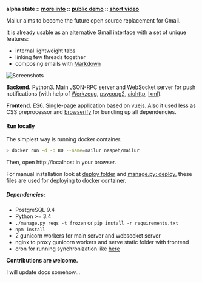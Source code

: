 **alpha state :: [more info][info] :: [public demo][demo] :: [short video][video]**

[info]: https://pusto.org/mailur/
[demo]: http://mail.pusto.org
[video]: https://vimeo.com/145416826

Mailur aims to become the future open source replacement for Gmail.

It is already usable as an alternative Gmail interface with a set of unique features:
- internal lightweight tabs
- linking few threads together
- composing emails with [Markdown][]

[Markdown]: https://daringfireball.net/projects/markdown/syntax

![Screenshots](https://pusto.org/mailur/alpha/screenshots.gif)

**Backend.** Python3. Main JSON-RPC server and WebSocket server for push notifications (with help of [Werkzeug][], [psycopg2][], [aiohttp][], [lxml][]).

[Werkzeug]: http://werkzeug.pocoo.org/
[psycopg2]: http://initd.org/psycopg/
[aiohttp]: http://aiohttp.readthedocs.org/
[lxml]: http://lxml.de/

**Frontend.** [ES6][]. Single-page application based on [vuejs][]. Also it used [less][] as CSS preprocessor and [browserify][] for bundling up all dependencies.

[es6]: http://www.ecma-international.org/ecma-262/6.0/
[vuejs]: http://vuejs.org/
[less]: http://lesscss.org/
[browserify]: http://browserify.org/

#### Run locally
The simplest way is running docker container.

```bash
> docker run -d -p 80 --name=mailur naspeh/mailur
```

Then, open http://localhost in your browser.

For manual installation look at [deploy folder](https://github.com/naspeh/mailur/tree/master/deploy) and [manage.py: deploy](https://github.com/naspeh/mailur/blob/master/manage.py#L302), these files are used for deploying to docker container.

##### Dependencies:
- PostgreSQL 9.4
- Python >= 3.4
- `./manage.py reqs -t frozen` or `pip install -r requirements.txt`
- `npm install`
- 2 gunicorn workers for main server and websocket server
- nginx to proxy gunicorn workers and serve static folder with frontend
- cron for running synchronization like [here](https://github.com/naspeh/mailur/blob/master/deploy/fcrontab)

**Contributions are welcome.**

I will update docs somehow...
